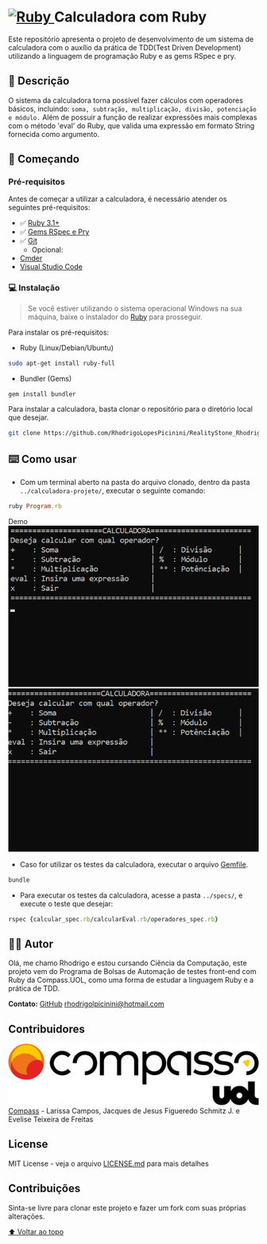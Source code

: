 # [![Ruby](https://cdn.emojidex.com/emoji/px32/Ruby.png "Ruby") ](https://www.ruby-lang.org) Calculadora com Ruby

Este repositório apresenta o projeto de desenvolvimento de um sistema de calculadora com o auxílio da prática de TDD(Test Driven Development) utilizando a linguagem de programação Ruby e as gems RSpec e pry.

## :page_with_curl: Descrição

O sistema da calculadora torna possível fazer cálculos com operadores básicos, incluindo: ```soma, subtração, multiplicação, divisão, potenciação e módulo.``` Além de possuir a função de realizar expressões mais complexas com o método 'eval' do Ruby, que valida uma expressão em formato String fornecida como argumento.

## :rocket: Começando

### Pré-requisitos
Antes de começar a utilizar a calculadora, é necessário atender os seguintes pré-requisitos:

* :white_check_mark: [Ruby 3.1+](https://www.ruby-lang.org/pt/downloads/)
* :white_check_mark: [Gems RSpec e Pry](calculadora-tdd/Gemfile)
* :white_check_mark: [Git](https://git-scm.com/)
  - Opcional:
* [Cmder](https://github.com/cmderdev/cmder.git)
* [Visual Studio Code](https://code.visualstudio.com/)

### :computer: Instalação
> Se você estiver utilizando o sistema operacional Windows na sua máquina, baixe o instalador do [Ruby](#pré-requisitos) para prosseguir.

Para instalar os pré-requisitos:

* Ruby (Linux/Debian/Ubuntu)
```sh
sudo apt-get install ruby-full
```
* Bundler (Gems)

```sh
gem install bundler
```
Para instalar a calculadora, basta clonar o repositório para o diretório local que desejar.
```sh
git clone https://github.com/RhodrigoLopesPicinini/RealityStone_Rhodrigo_Compass.git
```

## :keyboard: Como usar

* Com um terminal aberto na pasta do arquivo clonado, dentro da pasta ```../calculadora-projeto/```, executar o seguinte comando:

```ruby
ruby Program.rb
```
Demo
![](resources/operacaoBasica.gif)
![](resources/operacaoEval.gif)


* Caso for utilizar os testes da calculadora, executar o arquivo [Gemfile](Gemfile).
```ruby
bundle
```

* Para executar os testes da calculadora, acesse a pasta ```../specs/```, e execute o teste que desejar:

```ruby
rspec {calcular_spec.rb/calcularEval.rb/operadores_spec.rb}
```


## :man_technologist: Autor

Olá, me chamo Rhodrigo e estou cursando Ciência da Computação, este projeto vem do Programa de Bolsas de Automação de testes front-end com Ruby da Compass.UOL, como uma forma de estudar a linguagem Ruby e a prática de TDD.

**Contato:** 
[GitHub](https://github.com/RhodrigoLopesPicinini)
rhodrigolpicinini@hotmail.com 

## Contribuidores

![](resources/Logo_CompassoUOL_Positivo.png)
[Compass](https://compass.uol/) - Larissa Campos, Jacques de Jesus Figueredo Schmitz J. e Evelise Teixeira de Freitas

## License

MIT License - veja o arquivo [LICENSE.md](LICENSE.md) para mais detalhes

## Contribuições

Sinta-se livre para clonar este projeto e fazer um fork com suas próprias alterações.

[⬆ Voltar ao topo](#Introdução)<br>